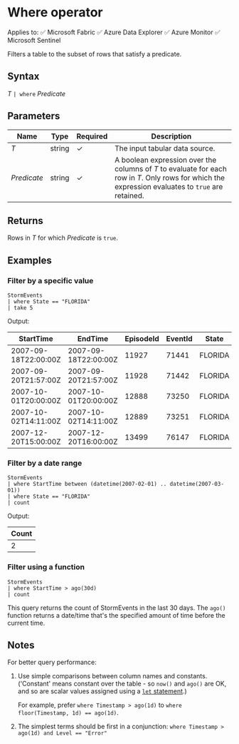 # Where operator

Applies to: ✅ Microsoft Fabric ✅ Azure Data Explorer ✅ Azure Monitor ✅ Microsoft Sentinel

Filters a table to the subset of rows that satisfy a predicate.

## Syntax

*T* `| where` *Predicate*

## Parameters

| Name | Type | Required | Description |
|--|--|--|--|
| *T* | string | ✓ | The input tabular data source. |
| *Predicate* | string | ✓ | A boolean expression over the columns of *T* to evaluate for each row in *T*. Only rows for which the expression evaluates to `true` are retained. |

## Returns

Rows in *T* for which *Predicate* is `true`.

## Examples

### Filter by a specific value

```kusto
StormEvents
| where State == "FLORIDA"
| take 5
```

Output:

| StartTime | EndTime | EpisodeId | EventId | State | EventType | InjuriesDirect | InjuriesIndirect | DeathsDirect | DeathsIndirect | ... |
|--|--|--|--|--|--|--|--|--|--|--|
| 2007-09-18T22:00:00Z | 2007-09-18T22:00:00Z | 11927 | 71441 | FLORIDA | Heavy Rain | 0 | 0 | 0 | 0 | ... |
| 2007-09-20T21:57:00Z | 2007-09-20T21:57:00Z | 11928 | 71442 | FLORIDA | Tornado | 0 | 0 | 0 | 0 | ... |
| 2007-10-01T20:00:00Z | 2007-10-01T20:00:00Z | 12888 | 73250 | FLORIDA | Waterspout | 0 | 0 | 0 | 0 | ... |
| 2007-10-02T14:11:00Z | 2007-10-02T14:11:00Z | 12889 | 73251 | FLORIDA | Heavy Rain | 0 | 0 | 0 | 0 | ... |
| 2007-12-20T15:00:00Z | 2007-12-20T16:00:00Z | 13499 | 76147 | FLORIDA | Strong Wind | 0 | 0 | 0 | 0 | ... |

### Filter by a date range

```kusto
StormEvents
| where StartTime between (datetime(2007-02-01) .. datetime(2007-03-01))
| where State == "FLORIDA"
| count
```

Output:

| Count |
|-------|
| 2 |

### Filter using a function

```kusto
StormEvents
| where StartTime > ago(30d)
| count
```

This query returns the count of StormEvents in the last 30 days. The `ago()` function returns a date/time that's the specified amount of time before the current time.

## Notes

For better query performance:

1. Use simple comparisons between column names and constants. ('Constant' means constant over the table - so `now()` and `ago()` are OK, and so are scalar values assigned using a [`let` statement](../statements/let.md).)

   For example, prefer `where Timestamp > ago(1d)` to `where floor(Timestamp, 1d) == ago(1d)`.

2. The simplest terms should be first in a conjunction: `where Timestamp > ago(1d) and Level == "Error"`
